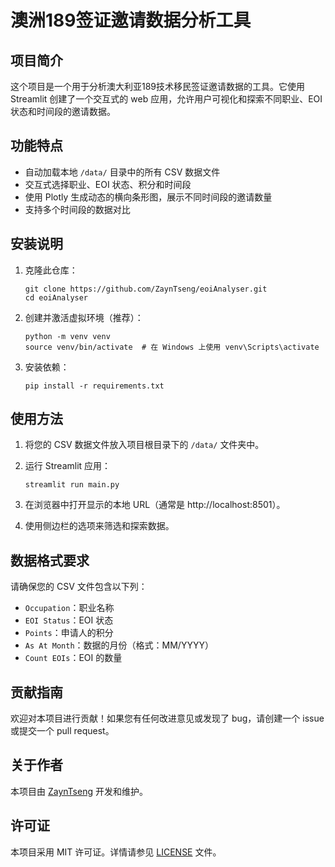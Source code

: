 # 澳洲189签证邀请数据分析工具

## 项目简介

这个项目是一个用于分析澳大利亚189技术移民签证邀请数据的工具。它使用 Streamlit 创建了一个交互式的 web
应用，允许用户可视化和探索不同职业、EOI 状态和时间段的邀请数据。

## 功能特点

- 自动加载本地 `/data/` 目录中的所有 CSV 数据文件
- 交互式选择职业、EOI 状态、积分和时间段
- 使用 Plotly 生成动态的横向条形图，展示不同时间段的邀请数量
- 支持多个时间段的数据对比

## 安装说明

1. 克隆此仓库：
   ```
   git clone https://github.com/ZaynTseng/eoiAnalyser.git
   cd eoiAnalyser
   ```

2. 创建并激活虚拟环境（推荐）：
   ```
   python -m venv venv
   source venv/bin/activate  # 在 Windows 上使用 venv\Scripts\activate
   ```

3. 安装依赖：
   ```
   pip install -r requirements.txt
   ```

## 使用方法

1. 将您的 CSV 数据文件放入项目根目录下的 `/data/` 文件夹中。

2. 运行 Streamlit 应用：
   ```
   streamlit run main.py
   ```

3. 在浏览器中打开显示的本地 URL（通常是 http://localhost:8501）。

4. 使用侧边栏的选项来筛选和探索数据。

## 数据格式要求

请确保您的 CSV 文件包含以下列：

- `Occupation`：职业名称
- `EOI Status`：EOI 状态
- `Points`：申请人的积分
- `As At Month`：数据的月份（格式：MM/YYYY）
- `Count EOIs`：EOI 的数量

## 贡献指南

欢迎对本项目进行贡献！如果您有任何改进意见或发现了 bug，请创建一个 issue 或提交一个 pull request。

## 关于作者

本项目由 [ZaynTseng](https://github.com/ZaynTseng) 开发和维护。

## 许可证

本项目采用 MIT 许可证。详情请参见 [LICENSE](LICENSE) 文件。